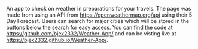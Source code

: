 An app to check on weather in preparations for your travels.  The page was made from using an API from https://openweathermap.org/api using their 5 Day Forecast.  Users can search for major cities which will be stored in the buttons below the search for easy access.  You can find the code at https://github.com/bjex2332/Weather-App/ and can be visting live at https://bjex2332.github.io/Weather-App/.
